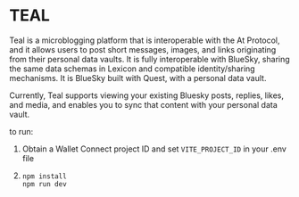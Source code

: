 # TEAL

Teal is a microblogging platform that is interoperable with the At Protocol, and it allows users to post short messages, images, and links originating from their personal data vaults. It is fully interoperable with BlueSky, sharing the same data schemas in Lexicon and compatible identity/sharing mechanisms. It is BlueSky built with Quest, with a personal data vault.

Currently, Teal supports viewing your existing Bluesky posts, replies, likes, and media, and enables you to sync that content with your personal data vault.

to run:

1. Obtain a Wallet Connect project ID and set `VITE_PROJECT_ID` in your .env file

2. ```
   npm install
   npm run dev
   ```
